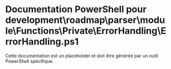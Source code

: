 # Documentation PowerShell pour development\roadmap\parser\module\Functions\Private\ErrorHandling\ErrorHandling.ps1

Cette documentation est un placeholder et doit être générée par un outil PowerShell spécifique.
